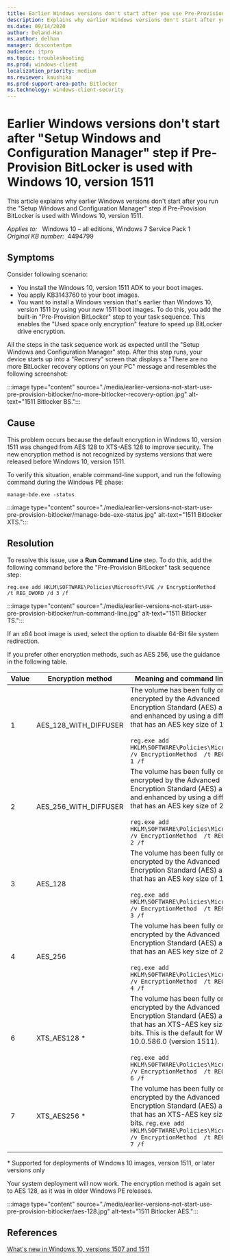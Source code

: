 ```yaml
---
title: Earlier Windows versions don't start after you use Pre-Provision BitLocker with Windows 10, version 1511
description: Explains why earlier Windows versions don't start after you run the Setup Windows and Configuration Manager step if Pre-Provision BitLocker is used with Windows 10, version 1511.
ms.date: 09/14/2020
author: Deland-Han
ms.author: delhan
manager: dcscontentpm
audience: itpro
ms.topic: troubleshooting
ms.prod: windows-client
localization_priority: medium
ms.reviewer: kaushika
ms.prod-support-area-path: Bitlocker
ms.technology: windows-client-security
---
```

# Earlier Windows versions don't start after "Setup Windows and Configuration Manager" step if Pre-Provision BitLocker is used with Windows 10, version 1511

This article explains why earlier Windows versions don't start after you run the "Setup Windows and Configuration Manager" step if Pre-Provision BitLocker is used with Windows 10, version 1511.

_Applies to:_ &nbsp; Windows 10 – all editions, Windows 7 Service Pack 1  
_Original KB number:_ &nbsp;4494799

## Symptoms

Consider following scenario:

- You install the Windows 10, version 1511 ADK to your boot images.
- You apply KB3143760 to your boot images.
- You want to install a Windows version that's earlier than Windows 10, version 1511 by using your new 1511 boot images. To do this, you add the built-in "Pre-Provision BitLocker" step to your task sequence. This enables the "Used space only encryption" feature to speed up BitLocker drive encryption.

All the steps in the task sequence work as expected until the "Setup Windows and Configuration Manager" step. After this step runs, your device starts up into a "Recovery" screen that displays a "There are no more BitLocker recovery options on your PC" message and resembles the following screenshot:

:::image type="content" source="./media/earlier-versions-not-start-use-pre-provision-bitlocker/no-more-bitlocker-recovery-option.jpg" alt-text="1511 Bitlocker BS.":::

## Cause

This problem occurs because the default encryption in Windows 10, version 1511 was changed from AES 128 to XTS-AES 128 to improve security. The new encryption method is not recognized by systems versions that were released before Windows 10, version 1511. 

To verify this situation, enable command-line support, and run the following command during the Windows PE phase:

```console
manage-bde.exe -status
```

:::image type="content" source="./media/earlier-versions-not-start-use-pre-provision-bitlocker/manage-bde-exe-status.jpg" alt-text="1511 Bitlocker XTS.":::

## Resolution

To resolve this issue, use a **Run** **Command Line** step. To do this, add the following command before the "Pre-Provision BitLocker" task sequence step:

```console
reg.exe add HKLM\SOFTWARE\Policies\Microsoft\FVE /v EncryptionMethod  /t REG_DWORD /d 3 /f
```

:::image type="content" source="./media/earlier-versions-not-start-use-pre-provision-bitlocker/run-command-line.jpg" alt-text="1511 Bitlocker TS.":::

If an x64 boot image is used, select the option to disable 64-Bit file system redirection.

If you prefer other encryption methods, such as AES 256, use the guidance in the following table.

|Value|Encryption method| Meaning and command line syntax |
|---|---|---|
|1| AES_128_WITH_DIFFUSER|The volume has been fully or partially encrypted by the Advanced Encryption Standard (AES) algorithm and enhanced by using a diffuser layer that has an AES key size of 128 bits.<br/><br/> `reg.exe add HKLM\SOFTWARE\Policies\Microsoft\FVE /v EncryptionMethod  /t REG_DWORD /d 1 /f` |
|2| AES_256_WITH_DIFFUSER|The volume has been fully or partially encrypted by the Advanced Encryption Standard (AES) algorithm and enhanced by using a diffuser layer that has an AES key size of 256 bits.<br/><br/> `reg.exe add HKLM\SOFTWARE\Policies\Microsoft\FVE /v EncryptionMethod  /t REG_DWORD /d 2 /f` |
|3| AES_128|The volume has been fully or partially encrypted by the Advanced Encryption Standard (AES) algorithm that has an AES key size of 128 bits.<br/><br/> `reg.exe add HKLM\SOFTWARE\Policies\Microsoft\FVE /v EncryptionMethod  /t REG_DWORD /d 3 /f` |
|4| AES_256|The volume has been fully or partially encrypted by the Advanced Encryption Standard (AES) algorithm that has an AES key size of 256 bits.<br/><br/> `reg.exe add HKLM\SOFTWARE\Policies\Microsoft\FVE /v EncryptionMethod  /t REG_DWORD /d 4 /f` |
|6| XTS_AES128 *|The volume has been fully or partially encrypted by the Advanced Encryption Standard (AES) algorithm that has an XTS-AES key size of 128 bits. This is the default for Windows PE 10.0.586.0 (version 1511).<br/><br/> `reg.exe add HKLM\SOFTWARE\Policies\Microsoft\FVE /v EncryptionMethod  /t REG_DWORD /d 6 /f` |
|7| XTS_AES256 *|The volume has been fully or partially encrypted by the Advanced Encryption Standard (AES) algorithm that has an XTS-AES key size of 256 bits. `reg.exe add HKLM\SOFTWARE\Policies\Microsoft\FVE /v EncryptionMethod  /t REG_DWORD /d 7 /f` |
||||

\* Supported for deployments of Windows 10 images, version 1511, or later versions only

Your system deployment will now work. The encryption method is again set to AES 128, as it was in older Windows PE releases.

:::image type="content" source="./media/earlier-versions-not-start-use-pre-provision-bitlocker/aes-128.jpg" alt-text="1511 Bitlocker AES.":::

## References

[What's new in Windows 10, versions 1507 and 1511](/windows/whats-new/whats-new-windows-10-version-1507-and-1511)
